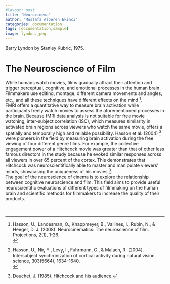 ```yaml
---
#layout: post
title: "Neurocinema"
author: "Mustafa Alperen Ekinci"
categories: documentation
tags: [documentation,sample]
image: lyndon.jpeg
---
```

Barry Lyndon by Stanley Kubric, 1975.

# The Neuroscience of Film

While humans watch movies, films gradually attract their attention and trigger perceptual, cognitive, and emotional processes in the human brain. Filmmakers use editing, montage, different camera movements and angles, etc., and all these techniques have different effects on the mind [^1].
<br>
FMRI offers a quantitative way to measure brain activation while participants freely watch movies to assess the aforementioned processes in the brain. Because fMRI data analysis is not suitable for free movie watching, inter-subject correlation (ISC), which measures similarity in activated brain regions across viewers who watch the same movie, offers a spatially and temporally high and reliable possibility. Hasson et al. (2004) [^2] were pioneers in the field by measuring brain activation during the free viewing of four different genre films. For example, the collective engagement power of a Hitchcock movie was greater than that of other less famous directors in the study because he evoked similar responses across all viewers in over 65 percent of the cortex. This demonstrates that Hitchcock was neuroscientifically able to master and manipulate viewers’ minds, showcasing the uniqueness of his movies [^3].
<br>
The goal of the neuroscience of cinema is to explore the relationship between cognitive neuroscience and film. This field aims to provide useful neuroscientific evaluations of different types of filmmaking on the human brain and scientific methods for filmmakers to increase the quality of their products.
<br>
<br>
<br>

[^1]: Hasson, U., Landesman, O., Knappmeyer, B., Vallines, I., Rubin, N., & Heeger, D. J. (2008). Neurocinematics: The neuroscience of film. Projections, 2(1), 1-26.<br>
[^2]: Hasson, U., Nir, Y., Levy, I., Fuhrmann, G., & Malach, R. (2004). Intersubject synchronization of cortical activity during natural vision. science, 303(5664), 1634-1640.<br>
[^3]: Douchet, J. (1985). Hitchcock and his audience.
